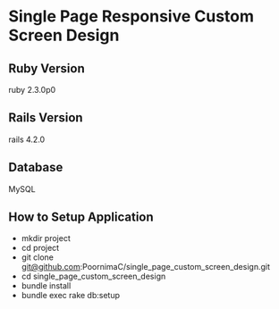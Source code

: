 # Single Page Responsive Custom Screen Design

## Ruby Version
ruby 2.3.0p0

## Rails Version
rails 4.2.0

## Database
MySQL


## How to Setup Application

* mkdir project
* cd project
* git clone git@github.com:PoornimaC/single_page_custom_screen_design.git
* cd single_page_custom_screen_design
* bundle install
* bundle exec rake db:setup


